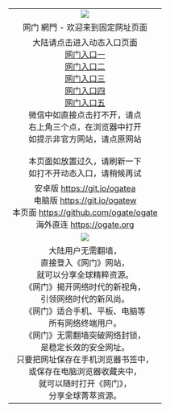 ﻿<table>
  <tr></tr>
  <tr>
    <td colspan=2 align=center><img src="https://cloud.githubusercontent.com/assets/11880933/13434984/f430fae2-e012-11e5-814f-c2df1e82b247.jpg" /></td>
  </tr>
  <tr>
    <td colspan=2 align=center>网门 網門 - 欢迎来到固定网址页面
    </td>
  </tr>
  <tr>
    <td colspan=2 align=center>大陆请点击进入动态入口页面<br/>
      <a href="https://dm2ymknfhxtwh.cloudfront.net/oGate.htm?from=ogGitz" target="_blank">网门入口一</a><br/>
      <a href="https://s3.amazonaws.com/ogate/ogate.htm?from=ogGitz" target="_blank">网门入口二</a><br/>
      <a href="http://1531187203.ogfine.com/?from=ogGitz" target="_blank">网门入口三</a><br/>
      <a href="https://dm2ymknfhxtwh.cloudfront.net/oGate.htm" target="_blank">网门入口四</a><br/>
      <a href="https://dm2ymknfhxtwh.cloudfront.net/oGate.htm?from=ogGits" target="_blank">网门入口五</a><br/>
      微信中如直接点击打不开，请点<br/>
      右上角三个点，在浏览器中打开<br/>
      如提示非官方网站，请点原网站<br/><br/>
      本页面如放置过久，请刷新一下<br/>
      如打不开动态入口，请稍候再试<br/>
    </td>
  </tr>
  <tr>
    <td colspan=2 align=center>
      安卓版 <a href="https://raw.githubusercontent.com/ogate/up/master/ogate.apk" target="_blank">https://git.io/ogatea</a><br/>
      电脑版 <a href="https://raw.githubusercontent.com/ogate/up/master/ogatew.zip" target="_blank">https://git.io/ogatew</a><br/>
      本页面 <a href="https://github.com/ogate/ogate/blob/master/README.md?ogSelf" target="_blank">https://github.com/ogate/ogate</a><br>
      海外直连 <a href="https://ogate.org/oGate.htm?from=ogGito" target="_blank">https://ogate.org</a><br/>
    </td>
  </tr>
  <tr>
    <td colspan=2 align=center><img src="https://cloud.githubusercontent.com/assets/11880933/15631437/70d0a74e-259d-11e6-946f-6237b4b657bd.jpg" /></td>
  </tr>
  <tr>
    <td colspan=2 align=center>
大陆用户无需翻墙，<br/>
直接登入《网门》网站，<br/>就可以分享全球精粹资源。<br/>
《网门》揭开网络时代的新视角，<br/>引领网络时代的新风尚。<br/>
《网门》适合手机、平板、电脑等<br/>所有网络终端用户。<br/>
《网门》无需翻墙突破网络封锁，<br/>是稳定长效的安全网址。<br/>
只要把网址保存在手机浏览器书签中，<br/>或保存在电脑浏览器收藏夹中，<br/>
就可以随时打开《网门》，<br/>
分享全球菁萃资源。<br/></td>
  </tr>
</table>    
